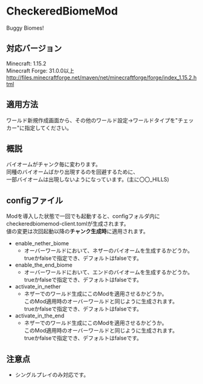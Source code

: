 # CheckeredBiomeMod
Buggy Biomes!

## 対応バージョン
Minecraft: 1.15.2<br>
Minecraft Forge: 31.0.0以上<br>
http://files.minecraftforge.net/maven/net/minecraftforge/forge/index_1.15.2.html

## 適用方法
ワールド新規作成画面から、その他のワールド設定->ワールドタイプを"チェッカー"に指定してください。

## 概説
バイオームがチャンク毎に変わります。<br>
同種のバイオームばかり出現するのを回避するために、<br>
一部バイオームは出現しないようになっています。(主に〇〇_HILLS)

## configファイル
Modを導入した状態で一回でも起動すると、configフォルダ内にcheckeredbiomemod-client.tomlが生成されます。<br>
値の変更は次回起動以降の**チャンク生成時**に適用されます。
- enable_nether_biome
  - オーバーワールドにおいて、ネザーのバイオームを生成するかどうか。<br>
    trueかfalseで指定でき、デフォルトはfalseです。
- enable_the_end_biome
  - オーバーワールドにおいて、エンドのバイオームを生成するかどうか。<br>
    trueかfalseで指定でき、デフォルトはfalseです。
- activate_in_nether
  - ネザーでのワールド生成にこのModを適用させるかどうか。<br>
    このMod適用時のオーバーワールドと同じように生成されます。<br>
    trueかfalseで指定でき、デフォルトはfalseです。
- activate_in_the_end
  - ネザーでのワールド生成にこのModを適用させるかどうか。<br>
    このMod適用時のオーバーワールドと同じように生成されます。<br>
    trueかfalseで指定でき、デフォルトはfalseです。

## 注意点
- シングルプレイのみ対応です。
